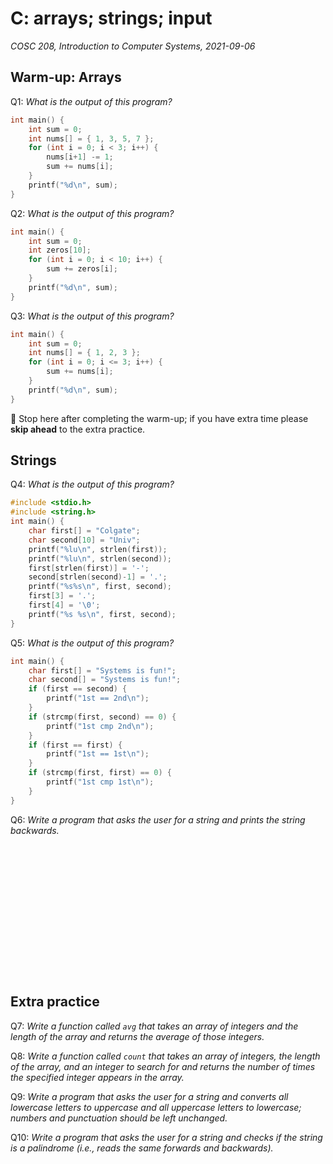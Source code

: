 # C: arrays; strings; input
_COSC 208, Introduction to Computer Systems, 2021-09-06_

## Warm-up: Arrays
Q1: _What is the output of this program?_
```C
int main() {
    int sum = 0;
    int nums[] = { 1, 3, 5, 7 };
    for (int i = 0; i < 3; i++) {
        nums[i+1] -= 1;
        sum += nums[i];
    }
    printf("%d\n", sum);
}
```

Q2: _What is the output of this program?_
```C
int main() {
    int sum = 0;
    int zeros[10];
    for (int i = 0; i < 10; i++) {
        sum += zeros[i];
    }
    printf("%d\n", sum);
}
```

Q3: _What is the output of this program?_
```C
int main() {
    int sum = 0;
    int nums[] = { 1, 2, 3 };
    for (int i = 0; i <= 3; i++) {
        sum += nums[i];
    }
    printf("%d\n", sum);
}
```

🛑 Stop here after completing the warm-up; if you have extra time please **skip ahead** to the extra practice.

## Strings
Q4: _What is the output of this program?_
```C
#include <stdio.h>
#include <string.h>
int main() {
    char first[] = "Colgate";
    char second[10] = "Univ";
    printf("%lu\n", strlen(first));
    printf("%lu\n", strlen(second));
    first[strlen(first)] = '-';
    second[strlen(second)-1] = '.';
    printf("%s%s\n", first, second);
    first[3] = '.';
    first[4] = '\0';
    printf("%s %s\n", first, second);
}
```

Q5: _What is the output of this program?_
```C
int main() {
    char first[] = "Systems is fun!";
    char second[] = "Systems is fun!";
    if (first == second) {
        printf("1st == 2nd\n");
    }
    if (strcmp(first, second) == 0) {
        printf("1st cmp 2nd\n");
    }
    if (first == first) {
        printf("1st == 1st\n");
    }
    if (strcmp(first, first) == 0) {
        printf("1st cmp 1st\n");
    }
}
```

Q6: _Write a program that asks the user for a string and prints the string backwards._
```C

















```

## Extra practice
Q7: _Write a function called `avg` that takes an array of integers and the length of the array and returns the average of those integers._

Q8: _Write a function called `count` that takes an array of integers,  the length of the array, and an integer to search for and returns the number of times the specified integer appears in the array._

Q9: _Write a program that asks the user for a string and converts all lowercase letters to uppercase and all uppercase letters to lowercase; numbers and punctuation should be left unchanged._

Q10: _Write a program that asks the user for a string and checks if the string is a palindrome (i.e., reads the same forwards and backwards)._


